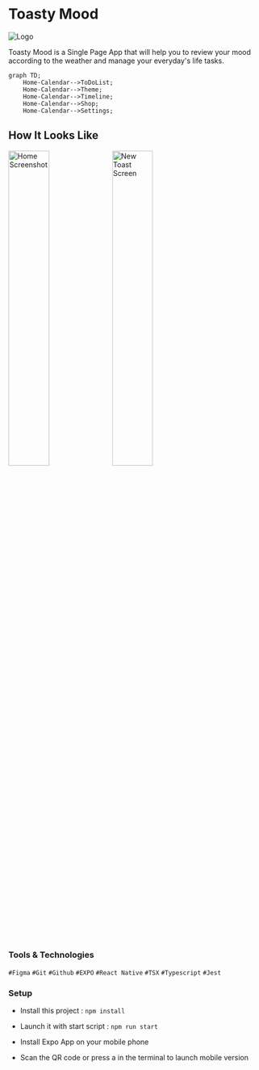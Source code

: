 # Toasty Mood

![Logo](./assets/toasts/toast-okay.png)

Toasty Mood is a Single Page App that will help you to review your mood according to the weather and manage your everyday's life tasks.

```mermaid
graph TD;
    Home-Calendar-->ToDoList;
    Home-Calendar-->Theme;
    Home-Calendar-->Timeline;
    Home-Calendar-->Shop;
    Home-Calendar-->Settings;
```

## How It Looks Like

<img src="./ressources-readme/screen-home.jpg" alt="Home Screenshot" width="40%"> <img src="./ressources-readme/screen-new.jpg" alt="New Toast Screen" width="40%">

### Tools & Technologies

`#Figma`
`#Git`
`#Github`
`#EXPO`
`#React Native`
`#TSX`
`#Typescript`
`#Jest`

### Setup

- Install this project : `npm install`

- Launch it with start script : `npm run start`

- Install Expo App on your mobile phone

- Scan the QR code or press a in the terminal to launch mobile version
